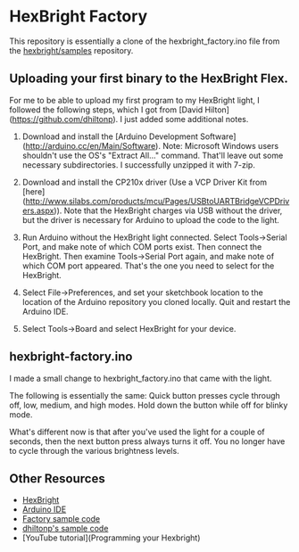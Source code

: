 # HexBright Factory

This repository is essentially a clone of the hexbright\_factory.ino file from the
[hexbright/samples](https://github.com/hexbright/samples) repository.

## Uploading your first binary to the HexBright Flex.

For me to be able to upload my first program to my HexBright light, I
followed the following steps, which I got from [David Hilton]
(https://github.com/dhiltonp). I just added some additional notes.

1. Download and install the [Arduino Development Software]
   (http://arduino.cc/en/Main/Software). Note: Microsoft Windows users 
   shouldn't use the OS's "Extract All..." command. That'll leave out 
   some necessary subdirectories. I successfully unzipped it with 7-zip.

2. Download and install the CP210x driver (Use a VCP Driver Kit from [here]
   (http://www.silabs.com/products/mcu/Pages/USBtoUARTBridgeVCPDrivers.aspx)).
   Note that the HexBright charges via USB without the driver, but the
   driver is necessary for Arduino to upload the code to the light.

3. Run Arduino without the HexBright light connected.  Select 
   Tools->Serial Port, and make note of which COM ports exist. Then connect
   the HexBright. Then examine Tools->Serial Port again, and make note
   of which COM port appeared. That's the one you need to select for
   the HexBright.

4. Select File->Preferences, and set your sketchbook location to the
   location of the Arduino repository you cloned locally.  Quit and restart
   the Arduino IDE.

5. Select Tools->Board and select HexBright for your device.


## hexbright-factory.ino

I made a small change to hexbright\_factory.ino that came with the light.

The following is essentially the same: Quick button presses cycle through
off, low, medium, and high modes. Hold down the button while off for blinky 
mode.

What's different now is that after you've used the light for a couple of 
seconds, then the next button press always turns it off.  You no longer 
have to cycle through the various brightness levels.

## Other Resources

* [HexBright](http://hexbright.com/)
* [Arduino IDE](http://arduino.cc/en/Main/Software)
* [Factory sample code](https://github.com/hexbright/samples)
* [dhiltonp's sample code](https://github.com/dhiltonp/hexbright)
* [YouTube tutorial](Programming your Hexbright)

